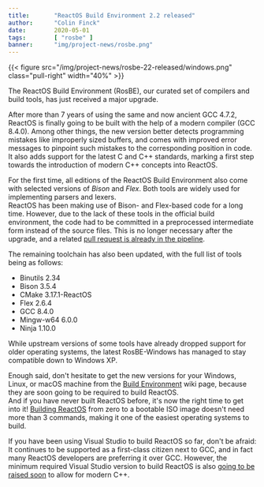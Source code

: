 ```yaml
---
title:       "ReactOS Build Environment 2.2 released"
author:      "Colin Finck"
date:        2020-05-01
tags:        [ "rosbe" ]
banner:      "img/project-news/rosbe.png"
---
```


{{< figure src="/img/project-news/rosbe-22-released/windows.png" class="pull-right" width="40%" >}}

The ReactOS Build Environment (RosBE), our curated set of compilers and build tools, has just received a major upgrade.

After more than 7 years of using the same and now ancient GCC 4.7.2, ReactOS is finally going to be built with the help of a modern compiler (GCC 8.4.0).
Among other things, the new version better detects programming mistakes like improperly sized buffers, and comes with improved error messages to pinpoint such mistakes to the corresponding position in code.
It also adds support for the latest C and C++ standards, marking a first step towards the introduction of modern C++ concepts into ReactOS.

For the first time, all editions of the ReactOS Build Environment also come with selected versions of _Bison_ and _Flex_.
Both tools are widely used for implementing parsers and lexers.  
ReactOS has been making use of Bison- and Flex-based code for a long time.
However, due to the lack of these tools in the official build environment, the code had to be committed in a preprocessed intermediate form instead of the source files.
This is no longer necessary after the upgrade, and a related [pull request is already in the pipeline](https://github.com/reactos/reactos/pull/2148).

The remaining toolchain has also been updated, with the full list of tools being as follows:

* Binutils 2.34
* Bison 3.5.4
* CMake 3.17.1-ReactOS
* Flex 2.6.4
* GCC 8.4.0
* Mingw-w64 6.0.0
* Ninja 1.10.0

While upstream versions of some tools have already dropped support for older operating systems, the latest RosBE-Windows has managed to stay compatible down to Windows XP.

Enough said, don't hesitate to get the new versions for your Windows, Linux, or macOS machine from the [Build Environment](/wiki/Build_Environment) wiki page, because they are soon going to be required to build ReactOS.  
And if you have never built ReactOS before, it's now the right time to get into it!
[Building ReactOS](https://reactos.org/wiki/Building_ReactOS) from zero to a bootable ISO image doesn't need more than 3 commands, making it one of the easiest operating systems to build.

If you have been using Visual Studio to build ReactOS so far, don't be afraid:
It continues to be supported as a first-class citizen next to GCC, and in fact many ReactOS developers are preferring it over GCC.
However, the minimum required Visual Studio version to build ReactOS is also [going to be raised soon](https://github.com/reactos/reactos/pull/2658) to allow for modern C++.
